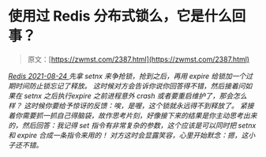 <!--yml
category: 未分类
date: 0001-01-01 00:00:00
--->

# 使用过 Redis 分布式锁么，它是什么回事？

> 原文：[https://zwmst.com/2387.html](https://zwmst.com/2387.html)

   [ *Redis* ](https://zwmst.com/redis)*[ <time datetime="2021-08-24T08:22:09+08:00"> 2021-08-24 </time> ](https://zwmst.com/2387.html)  先拿 setnx 来争抢锁，抢到之后，再用 expire 给锁加一个过期时间防止锁忘记了释放。
这时候对方会告诉你说你回答得不错，然后接着问如果在 setnx 之后执行expire 之前进程意外 crash 或者要重启维护了，那会怎么样？
这时候你要给予惊讶的反馈：唉，是喔，这个锁就永远得不到释放了。
紧接着你需要抓一抓自己得脑袋，故作思考片刻，好像接下来的结果是你主动思考出来的，然后回答：我记得 set 指令有非常复杂的参数，这个应该是可以同时把 setnx 和 expire 合成一条指令来用的！
对方这时会显露笑容，心里开始默念：摁，这小子还不错。*